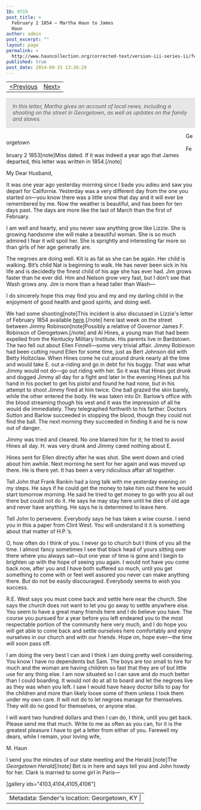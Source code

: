 ```yaml
---
ID: 9719
post_title: >
  February 2 1854 – Martha Haun to James
  Haun
author: admin
post_excerpt: ""
layout: page
permalink: >
  http://www.hauncollection.org/corrected-text/version-iii-series-ii/february-2-1853-martha-haun-to-james-haun/
published: true
post_date: 2014-09-15 13:26:29
---
```

<table style="width: 100%;">
<tbody>
<tr>
<td><a title="January 22 1854" href="http://www.hauncollection.org/version-3/version-iii-series-ii/january-22-1854-martha-haun-to-james-haun/">&lt;Previous</a></td>
<td style="text-align: right;"><a title="February 1854" href="http://www.hauncollection.org/version-3/version-iii-series-ii/february-1854-lizzie-hurst-haun-to-james-haun/">Next&gt;</a></td>
</tr>
</tbody>
</table>
<p style="padding: 12px 16px 14px 16px; color: #555555; background-color: #e8e7e7; border: #d2d0cf 1px solid;"><em>In this letter, Martha gives an account of local news, including a shooting on the street in Georgetown, as well as updates on the family and slaves.
</em></p>
<span style="margin-left: 480px;">Georgetown</span>
<span style="margin-left: 480px;">February 2 1853[note]Miss dated. If it was indeed a year ago that James departed, this letter was written in 1854.[/note]</span>

My Dear Husband,

It was one year ago yesterday morning since I bade you adieu and saw you depart for California. Yesterday was a very different day from the one you started on—you know there was a little snow that day and it will ever be remembered by me. Now the weather is beautiful, and has been for ten days past. The days are more like the last of March than the first of February.

I am well and hearty, and you never saw anything grow like Lizzie. She is growing handsome she will make a beautiful woman. She is so much admired I fear it will spoil her. She is sprightly and interesting far more so than girls of her age generally are.

The negroes are doing well. Kit is as fat as she can be again. Her child is walking. Bit’s child Nat is beginning to walk. He has never been sick in his life and is decidedly the finest child of his age she has ever had. Jim grows faster than he ever did. Him and Nelson grow very fast, but I don’t see that Wash grows any. Jim is more than a head taller than Wash—

I do sincerely hope this may find you and my and my darling child in the enjoyment of good health and good spirits, and doing well.

We had some shooting[note]This incident is also discussed in Lizzie's letter of February 1854 available <a title="February 1854" href="http://www.hauncollection.org/version-3/version-iii-series-ii/february-1854-lizzie-hurst-haun-to-james-haun/">here</a>.[/note] here last week on the street between Jimmy Robinson[note]Possibly a relative of Governor James F. Robinson of Gerogetown.[/note] and Al Hines, a young man that had been expelled from the Kentucky Military Institute. His parents live in Bardstown. The two fell out about Ellen Finnell—some very trivial affair. Jimmy Robinson had been cutting round Ellen for some time, just as Bert Johnson did with Betty Holtzclaw. When Hines come he cut around drunk nearly all the time and would take E. out a-riding and go in debt for his buggy. That was what Jimmy would not do—go out riding with her. So it was that Hines got drunk and dogged Jimmy all day for a fight and later in the evening Hines put his hand in his pocket to get his pistol and found he had none, but in his attempt to shoot Jimmy fired at him twice. One ball grazed the skin barely, while the other entered the body. He was taken into Dr. Barlow’s office with the blood streaming though his vest and it was the impression of all he would die immediately. They telegraphed forthwith to his farther. Doctors Sutton and Barlow succeeded in stopping the blood, though they could not find the ball. The next morning they succeeded in finding it and he is now out of danger.

Jimmy was tried and cleared. No one blamed him for it; he tried to avoid Hines all day. H. was very drunk and Jimmy cared nothing about E.

Hines sent for Ellen directly after he was shot. She went down and cried about him awhile. Next morning he sent for her again and was moved up there. He is there yet. It has been a very ridiculous affair all together.

Tell John that Frank Rankin had a long talk with me yesterday evening on my steps. He says if he could get the money to take him out there he would start tomorrow morning. He said he tried to get money to go with you all out there but could not do it. He says he may stay here until he dies of old age and never have anything. He says he is determined to leave here.

Tell John to persevere. Everybody says he has taken a wise course. I send you in this a paper from Clint West. You will understand it it is something about that matter of H.P.‘s.

O, how often do I think of you. I never go to church but I think of you all the time. I almost fancy sometimes I see that black head of yours sitting over there where you always sat—but one year of time is gone and I begin to brighten up with the hope of seeing you again. I would not have you come back now, after you and I have both suffered so much, until you get something to come with or feel well assured you never can make anything there. But do not be easily discouraged. Everybody seems to wish you success.

R.E. West says you must come back and settle here near the church. She says the church does not want to let you go away to settle anywhere else. You seem to have a great many friends here and I do believe you have. The course you pursued for a year before you left endeared you to the most respectable portion of the community here very much, and I do hope you will get able to come back and settle ourselves here comfortably and enjoy ourselves in our church and with our friends. Hope on, hope ever—the time will soon pass off.

I am doing the very best I can and I think I am doing pretty well considering. You know I have no dependents but Sam. The boys are too small to hire for much and the woman are having children so fast that they are of but little use for any thing else. I am now situated so I can save and do much better than I could boarding. It would not do at all to board and let the negroes live as they was when you left. I saw I would have heavy doctor bills to pay for the children and more than likely loose some of them unless I took them under my own care. It will not do to let negroes manage for themselves. They will do no good for themselves, or anyone else.

I will want two hundred dollars and then I can do, I think, until you get back. Please send me that much. Write to me as often as you can, for it is the greatest pleasure I have to get a letter from either of you. Farewell my dears, while I remain, your loving wife,

M. Haun

I send you the minutes of our state meeting and the Herald.[note]The <em>Georgetown Herald[/note]</em> Bet is in here and says tell you and John howdy for her. Clark is married to some girl in Paris—

[gallery ids="4103,4104,4105,4106"]
<table style="width: 100%;">
<tbody>
<tr>
<td>Metadata: Sender's location: Georgetown, KY |</td>
</tr>
</tbody>
</table>